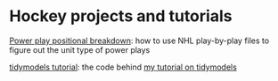 # Hockey projects and tutorials

[Power play positional breakdown](4F_PP.R): how to use NHL play-by-play files to figure out the unit type of power plays

[tidymodels tutorial](tidymodels_tutorial.R): the code behind [my tutorial on tidymodels](https://meghan.rbind.io/post/tidymodels-intro/)
